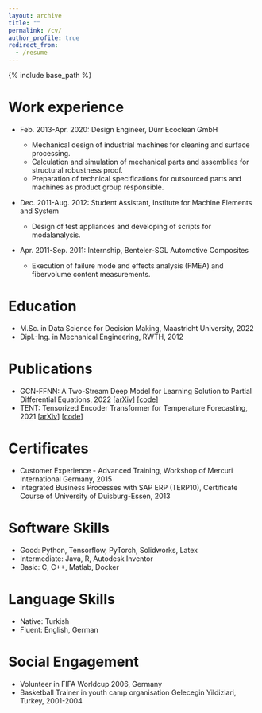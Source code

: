 ```yaml
---
layout: archive
title: ""
permalink: /cv/
author_profile: true
redirect_from:
  - /resume
---
```


{% include base_path %}

Work experience
======
* Feb. 2013-Apr. 2020: Design Engineer, Dürr Ecoclean GmbH
  * Mechanical design of industrial machines for cleaning and surface processing.
  * Calculation and simulation of mechanical parts and assemblies for structural robustness proof.
  * Preparation of technical specifications for outsourced parts and machines as product group responsible.

* Dec. 2011-Aug. 2012: Student Assistant, Institute for Machine Elements and System
  * Design of test appliances and developing of scripts for modalanalysis.

* Apr. 2011-Sep. 2011: Internship, Benteler-SGL Automotive Composites
  * Execution of failure mode and effects analysis (FMEA) and fibervolume content measurements.

Education
======
* M.Sc. in Data Science for Decision Making, Maastricht University, 2022
* Dipl.-Ing. in Mechanical Engineering, RWTH, 2012

Publications
======
* GCN-FFNN: A Two-Stream Deep Model for Learning Solution to Partial Differential Equations, 2022 [[arXiv]({https://arxiv.org/pdf/2204.13744.pdf)] [[code](https://github.com/onurbil/pde-gcn)]
* TENT: Tensorized Encoder Transformer for Temperature Forecasting, 2021 [[arXiv](https://arxiv.org/pdf/2106.14742.pdf)] [[code](https://github.com/onurbil/TENT)]

Certificates
======
* Customer Experience - Advanced Training, Workshop of Mercuri International Germany, 2015
* Integrated Business Processes with SAP ERP (TERP10), Certificate Course of University of Duisburg-Essen, 2013

Software Skills
======
* Good: Python, Tensorflow, PyTorch, Solidworks, Latex
* Intermediate: Java, R, Autodesk Inventor
* Basic: C, C++, Matlab, Docker

Language Skills
======
* Native: Turkish
* Fluent: English, German

Social Engagement
======
* Volunteer in FIFA Worldcup 2006, Germany
* Basketball Trainer in youth camp organisation Gelecegin Yildizlari, Turkey, 2001-2004


